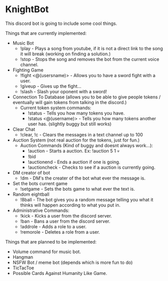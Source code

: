 # KnightBot

This discord bot is going to include some cool things.


Things that are currently implemented:
  - Music Bot
    - !play <youtubeURL> - Plays a song from youtube, if it is not a direct link to the song it will break (working on finding a solution.)
    - !stop - Stops the song and removes the bot from the current voice channel.
  - Fighting Game
    - !fight <@(usersname)> - Allows you to have a sword fight with a user.
    - !giveup - Gives up the fight...
    - !slash - Slash your oponent with a sword!
  - Connection To Database (allows you to be able to give people tokens / eventually will gain tokens from talking in the discord.)
    - Current token system commands:
      - !status - Tells you how many tokens you have.
      - !status <@(username)> - Tells you how many tokens another user has. (slightly buggy but still works)
  - Clear Chat
    - !clear, !c - Clears the messages in  a text channel up to 100
  - Auction System (not real auction for the tokens, just for fun.)
    - Auction Commands (Kind of buggy and doesnt always work...):
      - !auction <startingBid> <amountOfItem> <item> - Starts a auction. Ex: !auction 5 1 :skull:
      - !bid <bidAmount>
      - !auctionend - Ends a auction if one is going.
      - !auctioncheck - Checks to see if a auction is currently going.
  - DM creator of bot
    - !dm <msg> - DM's the creater of the bot what ever the message is.
  - Set the bots current game
    - !setgame <text> - Sets the bots game to what ever the text is.
  - Random eightball
    - !8ball <text> - The bot gives you a random message telling you what it thinks will happen according to what you put in.
  - Administrative Commands:
    - !kick <user> <reason> - Kicks a user from the discord server.
    - !ban <user> <reason> - Bans a user from the discord server.
    - !addrole <user> <role> - Adds a role to a user.
    - !remorole <user> <role> - Deletes a role from a user.
    
Things that are planned to be implemented:
  - Volume command for music bot.
  - Hangman
  - NSFW Bot / meme bot (depends which is more fun to do)
  - TicTacToe
  - Possible Cards Against Humanity Like Game.
